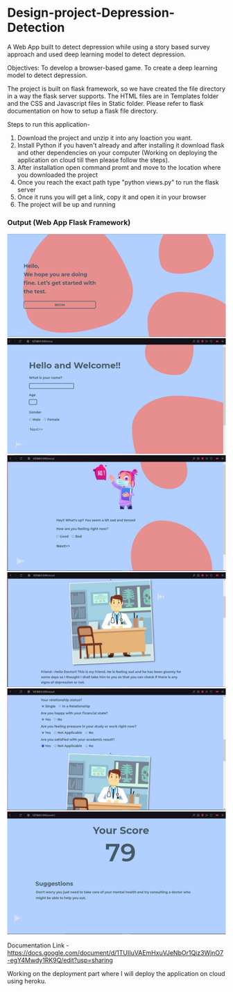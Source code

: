 # Design-project-Depression-Detection

A Web App built to detect depression while using a story based survey approach and used deep learning model to detect depression.

Objectives: To develop a browser-based game. To create a deep learning model to detect depression.

The project is built on flask framework, so we have created the file directory in a way the flask server supports. The HTML files are in Templates folder and the CSS and Javascript files in Static folder. Please refer to flask documentation on how to setup a flask file directory.


Steps to run this application-

1. Download the project and unzip it into any loaction you want.
2. Install Python if you haven't already and after installing it download flask and other dependencies on your computer (Working on deploying the application on cloud till then please follow the steps).
3. After installation open command promt and move to the location where you downloaded the project
4. Once you reach the exact path type "python views.py" to run the flask server
5. Once it runs you will get a link, copy it and open it in your browser
6. The project will be up and running

### Output (Web App Flask Framework)

![Home Page](.gitbook/assets/1.JPG) ![Survey Welcome Page](.gitbook/assets/2.JPG) ![](.gitbook/assets/3.JPG) ![](.gitbook/assets/4.JPG) ![](.gitbook/assets/5.JPG) ![](.gitbook/assets/6.JPG)

Documentation Link - https://docs.google.com/document/d/1TUIIuVAEmHxuVJeNbOr1Qiz3WjnO7-egY4Mwdy1RK9Q/edit?usp=sharing

Working on the deployment part where I will deploy the application on cloud using heroku.
